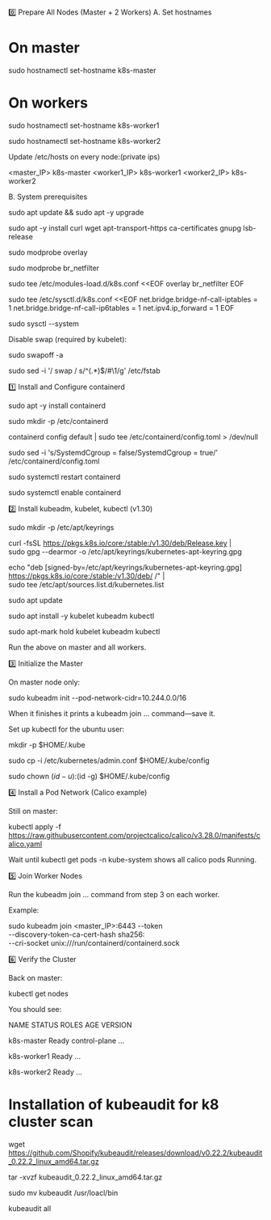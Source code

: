 0️⃣ Prepare All Nodes (Master + 2 Workers)
A. Set hostnames
# On master
sudo hostnamectl set-hostname k8s-master
# On workers
sudo hostnamectl set-hostname k8s-worker1

sudo hostnamectl set-hostname k8s-worker2


Update /etc/hosts on every node:(private ips)

<master_IP>   k8s-master
<worker1_IP>  k8s-worker1
<worker2_IP>  k8s-worker2

B. System prerequisites

sudo apt update && sudo apt -y upgrade

sudo apt -y install curl wget apt-transport-https ca-certificates gnupg lsb-release

sudo modprobe overlay

sudo modprobe br_netfilter

sudo tee /etc/modules-load.d/k8s.conf <<EOF
overlay
br_netfilter
EOF

sudo tee /etc/sysctl.d/k8s.conf <<EOF
net.bridge.bridge-nf-call-iptables  = 1
net.bridge.bridge-nf-call-ip6tables = 1
net.ipv4.ip_forward                 = 1
EOF

sudo sysctl --system


Disable swap (required by kubelet):

sudo swapoff -a

sudo sed -i '/ swap / s/^\(.*\)$/#\1/g' /etc/fstab

1️⃣ Install and Configure containerd

sudo apt -y install containerd

sudo mkdir -p /etc/containerd

containerd config default | sudo tee /etc/containerd/config.toml > /dev/null

sudo sed -i 's/SystemdCgroup = false/SystemdCgroup = true/' /etc/containerd/config.toml

sudo systemctl restart containerd

sudo systemctl enable containerd

2️⃣ Install kubeadm, kubelet, kubectl (v1.30)

sudo mkdir -p /etc/apt/keyrings

curl -fsSL https://pkgs.k8s.io/core:/stable:/v1.30/deb/Release.key | \
  sudo gpg --dearmor -o /etc/apt/keyrings/kubernetes-apt-keyring.gpg

echo "deb [signed-by=/etc/apt/keyrings/kubernetes-apt-keyring.gpg] \
  https://pkgs.k8s.io/core:/stable:/v1.30/deb/ /" | \
  sudo tee /etc/apt/sources.list.d/kubernetes.list

sudo apt update

sudo apt install -y kubelet kubeadm kubectl

sudo apt-mark hold kubelet kubeadm kubectl


Run the above on master and all workers.

3️⃣ Initialize the Master

On master node only:

sudo kubeadm init --pod-network-cidr=10.244.0.0/16


When it finishes it prints a kubeadm join ... command—save it.

Set up kubectl for the ubuntu user:

mkdir -p $HOME/.kube

sudo cp -i /etc/kubernetes/admin.conf $HOME/.kube/config

sudo chown $(id -u):$(id -g) $HOME/.kube/config

4️⃣ Install a Pod Network (Calico example)

Still on master:

kubectl apply -f https://raw.githubusercontent.com/projectcalico/calico/v3.28.0/manifests/calico.yaml


Wait until kubectl get pods -n kube-system shows all calico pods Running.

5️⃣ Join Worker Nodes

Run the kubeadm join ... command from step 3 on each worker.

Example:

sudo kubeadm join <master_IP>:6443 --token <token> \
    --discovery-token-ca-cert-hash sha256:<hash> \
    --cri-socket unix:///run/containerd/containerd.sock

6️⃣ Verify the Cluster

Back on master:

kubectl get nodes


You should see:

NAME          STATUS   ROLES           AGE   VERSION

k8s-master    Ready    control-plane   ...

k8s-worker1   Ready    <none>          ...

k8s-worker2   Ready    <none>          ...

 # Installation of kubeaudit for k8 cluster scan 
 
wget https://github.com/Shopify/kubeaudit/releases/download/v0.22.2/kubeaudit_0.22.2_linux_amd64.tar.gz

tar -xvzf kubeaudit_0.22.2_linux_amd64.tar.gz

sudo mv kubeaudit /usr/loacl/bin

kubeaudit all
